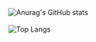 <div>
  <img src="https://github-readme-stats-alpha-jet-72.vercel.app/api?username=xPretti&show_icons=true&theme=radical&locale=en" alt="Anurag's GitHub stats" />
  <br><br>
  <img src="https://github-readme-stats-alpha-jet-72.vercel.app/api/top-langs/?username=xPretti&layout=compact&show_icons=true&theme=radical&locale=en&card_width=1000" alt="Top Langs" />
</div>
